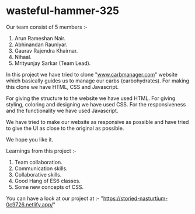 # wasteful-hammer-325

Our team consist of 5 members :-

1. Arun Rameshan Nair.
2. Abhinandan Rauniyar.
3. Gaurav Rajendra Khairnar.
4. Nihaal.
5. Mrityunjay Sarkar (Team Lead).


In this project we have tried to clone "www.carbmanager.com"  website which basically guides us to manage our carbs (carbohydrates).
For making this clone we have HTML, CSS and Javascript.

For giving the structure to the website we have used HTML.
For giving styling, coloring and designing we have used CSS.
For the responsiveness and the functionality we have used Javascript.

We have tried to make our website as responsive as possible and have tried to give the UI as close to the original as possible.

We hope you like it.    

Learnings from this project :-
1. Team collaboration.
2. Communication skills.
3. Collaborative skills.
4. Good Hang of ES6 classes.
5. Some new concepts of CSS.


You can have a look at our project at :-  "https://storied-nasturtium-0c9726.netlify.app/"
